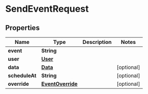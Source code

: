 
# SendEventRequest

## Properties
| Name           | Type                                  | Description | Notes      |
|----------------|---------------------------------------|-------------|------------|
| **event**      | **String**                            |             |            |
| **user**       | [**User**](User.md)                   |             |            |
| **data**       | [**Data**](Data.md)                   |             | [optional] |
| **scheduleAt** | **String**                            |             | [optional] |
| **override**   | [**EventOverride**](EventOverride.md) |             | [optional] |



